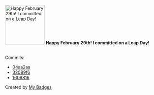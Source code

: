 <img src="https://my-badges.github.io/my-badges/leap-day.png" alt="Happy February 29th! I committed on a Leap Day!" title="Happy February 29th! I committed on a Leap Day!" width="128">
<strong>Happy February 29th! I committed on a Leap Day!</strong>
<br><br>

Commits:

- <a href="https://github.com/Rignchen/TuringMC/commit/04aa2aac34b9a32f66793db737952c050019bd4d">04aa2aa</a>
- <a href="https://github.com/Rignchen/TuringMC/commit/32089f69587dfb22b717a9a44cc2f12de9f7c88e">32089f6</a>
- <a href="https://github.com/Rignchen/Split-esolang/commit/160981671a19e59962e281bd6d9e69d815dcb751">1609816</a>


Created by <a href="https://github.com/my-badges/my-badges">My Badges</a>